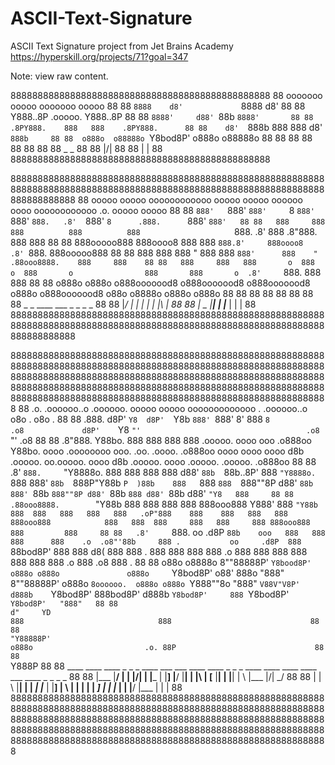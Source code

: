 # ASCII-Text-Signature
ASCII Text Signature project from Jet Brains Academy https://hyperskill.org/projects/71?goal=347

Note: view raw content.

888888888888888888888888888888888888888888888888
88  ooooooo  ooooo           ooooooo  ooooo   88
88   `8888    d8'             `8888    d8'    88
88     Y888..8P     .ooooo.     Y888..8P      88
88      `8888'     d88' `88b     `8888'       88
88     .8PY888.    888   888    .8PY888.      88
88    d8'  `888b   888   888   d8'  `888b     88
88  o888o  o88888o `Y8bod8P' o888o  o88888o   88
88                                            88
88                                            88
88                                            88
88                   _  _                     88
88                   |\/|                     88
88                   |  |                     88
888888888888888888888888888888888888888888888888

88888888888888888888888888888888888888888888888888888888888888888888888888888888888888888888888888888888888888888888888888888888
88  ooooo   ooooo oooooooooooo ooooo        ooooo                  oooooo   oooo oooooooooooo       .o.       ooooo   ooooo   88
88  `888'   `888' `888'     `8 `888'        `888'                   `888.   .8'  `888'     `8      .888.      `888'   `888'   88
88   888     888   888          888          888                     `888. .8'    888             .8"888.      888     888    88
88   888ooooo888   888oooo8     888          888                      `888.8'     888oooo8       .8' `888.     888ooooo888    88
88   888     888   888    "     888          888                       `888'      888    "      .88ooo8888.    888     888    88
88   888     888   888       o  888       o  888       o                888       888       o  .8'     `888.   888     888    88
88  o888o   o888o o888ooooood8 o888ooooood8 o888ooooood8               o888o     o888ooooood8 o88o     o8888o o888o   o888o   88
88                                                                                                                            88
88                                                                                                                            88
88                                                                                                                            88
88                                                 _  _ ____ ___ _    _ _  _                                                  88
88                                                 |_/  |  |  |  |    | |\ |                                                  88
88                                                 | \_ |__|  |  |___ | | \|                                                  88
88888888888888888888888888888888888888888888888888888888888888888888888888888888888888888888888888888888888888888888888888888888

888888888888888888888888888888888888888888888888888888888888888888888888888888888888888888888888888888888888888888888888888888888888888888888888888888888888888888888888888888888888888888888888888888888888888888888888888888888888888888888888888888888888888888888888888888888888888888888888888
88        .o.        .oooooo..o   .oooooo.   ooooo ooooo           ooooooooooooo                           .              .oooooo..o  o8o                                       .                                                                              o8o                         .     88
88       .888.      d8P'    `Y8  d8P'  `Y8b  `888' `888'           8'   888   `8                         .o8             d8P'    `Y8  `"'                                     .o8                                                                              `"'                       .o8     88
88      .8"888.     Y88bo.      888           888   888                 888       .ooooo.  oooo    ooo .o888oo           Y88bo.      oooo   .oooooooo ooo. .oo.    .oooo.   .o888oo oooo  oooo  oooo d8b  .ooooo.            oo.ooooo.  oooo d8b  .ooooo.     oooo  .ooooo.   .ooooo.  .o888oo   88
88     .8' `888.     `"Y8888o.  888           888   888                 888      d88' `88b  `88b..8P'    888              `"Y8888o.  `888  888' `88b  `888P"Y88b  `P  )88b    888   `888  `888  `888""8P d88' `88b            888' `88b `888""8P d88' `88b    `888 d88' `88b d88' `"Y8   888     88
88    .88ooo8888.        `"Y88b 888           888   888                 888      888ooo888    Y888'      888                  `"Y88b  888  888   888   888   888   .oP"888    888    888   888   888     888ooo888            888   888  888     888   888     888 888ooo888 888         888     88
88   .8'     `888.  oo     .d8P `88b    ooo   888   888                 888      888    .o  .o8"'88b     888 .           oo     .d8P  888  `88bod8P'   888   888  d8(  888    888 .  888   888   888     888    .o            888   888  888     888   888     888 888    .o 888   .o8   888 .   88
88  o88o     o8888o 8""88888P'   `Y8bood8P'  o888o o888o               o888o     `Y8bod8P' o88'   888o   "888"           8""88888P'  o888o `8oooooo.  o888o o888o `Y888""8o   "888"  `V88V"V8P' d888b    `Y8bod8P'            888bod8P' d888b    `Y8bod8P'     888 `Y8bod8P' `Y8bod8P'   "888"   88
88                                                                                                                                         d"     YD                                                                          888                              888                               88
88                                                                                                                                         "Y88888P'                                                                         o888o                         .o. 88P                               88
88                                                                                                                                                                                                                                                         `Y888P                                88
88                                                                                        ____ ____ ____ _  _       _ ____ ___      ___  ____ ____ _ _  _ ____      ____ ____ ____ ___  ____ _  _ _   _                                                                                          88
88                                                                                        |___ |__/ |  | |\/|       | |___  |       |__] |__/ |__| | |\ | [__       |__| |    |__| |  \ |___ |\/|  \_/                                                                                           88
88                                                                                        |    |  \ |__| |  |      _| |___  |       |__] |  \ |  | | | \| ___]      |  | |___ |  | |__/ |___ |  |   |                                                                                            88
888888888888888888888888888888888888888888888888888888888888888888888888888888888888888888888888888888888888888888888888888888888888888888888888888888888888888888888888888888888888888888888888888888888888888888888888888888888888888888888888888888888888888888888888888888888888888888888888888

